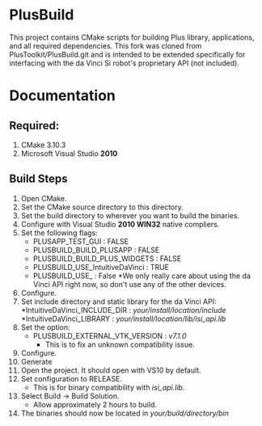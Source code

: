 # PlusBuild
This project contains CMake scripts for building Plus library, applications, and all required dependencies.
This fork was cloned from PlusToolkit/PlusBuild.git and is intended to be extended specifically for interfacing with the da Vinci Si robot's proprietary API (not included).

# Documentation

## Required:

1. CMake 3.10.3
2. Microsoft Visual Studio **2010**

## Build Steps

1. Open CMake.
2. Set the CMake source directory to this directory.
3. Set the build directory to wherever you want to build the binaries.
4. Configure with Visual Studio **2010 WIN32** native compliers.
5. Set the following flags:
    * PLUSAPP_TEST_GUI                : FALSE
    * PLUSBUILD_BUILD_PLUSAPP         : FALSE
    * PLUSBUILD_BUILD_PLUS_WIDGETS    : FALSE
    * PLUSBUILD_USE_IntuitiveDaVinci  : TRUE
    * PLUSBUILD_USE_<AllOtherDevices> : False
        *We only really care about using the da Vinci API right now, so don't use any of the other devices.
6. Configure.
7. Set include directory and static library for the da Vinci API:
    *IntuitiveDaVinci_INCLUDE_DIR     : *your/install/location/include*
    *IntuitiveDaVinci_LIBRARY         : *your/install/location/lib/isi_api.lib*
8. Set the option: 
    * PLUSBUILD_EXTERNAL_VTK_VERSION  : *v7.1.0*
      * This is to fix an unknown compatibility issue.
9. Configure.
10. Generate
11. Open the project.  It should open with VS10 by default.
12. Set configuration to RELEASE.  
    * This is for binary compatibility with *isi_api.lib*.
13. Select Build -> Build Solution.  
    * Allow approximately 2 hours to build.
14. The binaries should now be located in *your/build/directory/bin*
